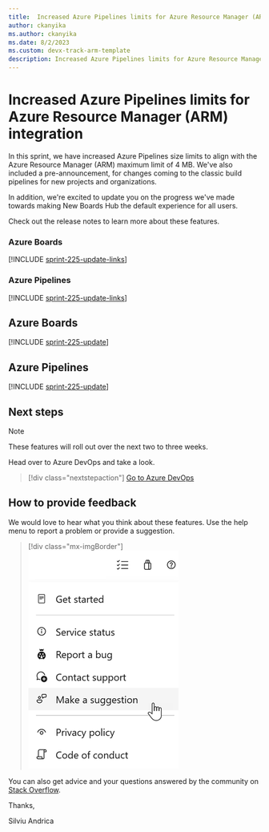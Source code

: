 ```yaml
---
title:  Increased Azure Pipelines limits for Azure Resource Manager (ARM) integration.
author: ckanyika
ms.author: ckanyika
ms.date: 8/2/2023
ms.custom: devx-track-arm-template
description: Increased Azure Pipelines limits for Azure Resource Manager (ARM) integration.
---
```

# Increased Azure Pipelines limits for Azure Resource Manager (ARM) integration 

In this sprint, we have increased Azure Pipelines size limits to align with the Azure Resource Manager (ARM) maximum limit of 4 MB. We've also included a pre-announcement, for changes coming to the classic build pipelines for new projects and organizations. 

In addition, we're excited to update you on the progress we've made towards making New Boards Hub the default experience for all users. 

Check out the release notes to learn more about these features.

### Azure Boards

[!INCLUDE [sprint-225-update-links](includes/boards/sprint-225-update-links.md)]


### Azure Pipelines

[!INCLUDE [sprint-225-update-links](includes/pipelines/sprint-225-update-links.md)]

## Azure Boards

[!INCLUDE [sprint-225-update](includes/boards/sprint-225-update.md)]

## Azure Pipelines

[!INCLUDE [sprint-225-update](includes/pipelines/sprint-225-update.md)]

## Next steps

> [!NOTE]
> These features will roll out over the next two to three weeks.

Head over to Azure DevOps and take a look.

> [!div class="nextstepaction"] 
> [Go to Azure DevOps](https://go.microsoft.com/fwlink/?LinkId=307137&campaign=o~msft~docs~product-vsts~release-notes)

## How to provide feedback

We would love to hear what you think about these features. Use the help menu to report a problem or provide a suggestion.

> [!div class="mx-imgBorder"] 
> ![Screenshot Make a suggestion.](../media/make-a-suggestion.png)

You can also get advice and your questions answered by the community on [Stack Overflow](https://stackoverflow.com/questions/tagged/azure-devops).

Thanks,

Silviu Andrica

